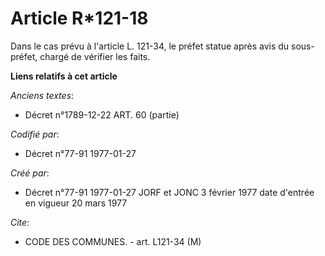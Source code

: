 # Article R*121-18

Dans le cas prévu à l'article L. 121-34, le préfet statue après avis du sous-préfet, chargé de vérifier les faits.

**Liens relatifs à cet article**

_Anciens textes_:

  - Décret n°1789-12-22 ART. 60 (partie)

_Codifié par_:

  - Décret n°77-91 1977-01-27

_Créé par_:

  - Décret n°77-91 1977-01-27 JORF et JONC 3 février 1977 date d'entrée en vigueur 20 mars 1977

_Cite_:

  - CODE DES COMMUNES. - art. L121-34 (M)
